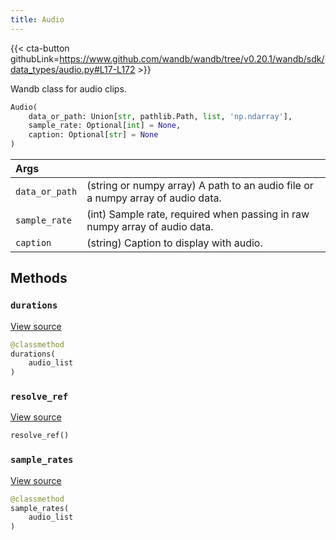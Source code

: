 ```yaml
---
title: Audio
---
```


{{< cta-button githubLink=https://www.github.com/wandb/wandb/tree/v0.20.1/wandb/sdk/data_types/audio.py#L17-L172 >}}

Wandb class for audio clips.

```python
Audio(
    data_or_path: Union[str, pathlib.Path, list, 'np.ndarray'],
    sample_rate: Optional[int] = None,
    caption: Optional[str] = None
)
```

| Args |  |
| :--- | :--- |
|  `data_or_path` |  (string or numpy array) A path to an audio file or a numpy array of audio data. |
|  `sample_rate` |  (int) Sample rate, required when passing in raw numpy array of audio data. |
|  `caption` |  (string) Caption to display with audio. |

## Methods

### `durations`

[View source](https://www.github.com/wandb/wandb/tree/v0.20.1/wandb/sdk/data_types/audio.py#L130-L132)

```python
@classmethod
durations(
    audio_list
)
```

### `resolve_ref`

[View source](https://www.github.com/wandb/wandb/tree/v0.20.1/wandb/sdk/data_types/audio.py#L146-L158)

```python
resolve_ref()
```

### `sample_rates`

[View source](https://www.github.com/wandb/wandb/tree/v0.20.1/wandb/sdk/data_types/audio.py#L134-L136)

```python
@classmethod
sample_rates(
    audio_list
)
```
